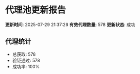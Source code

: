 # 代理池更新报告

**更新时间**: 2025-07-29 21:37:26
**有效代理数量**: 578
**更新状态**:  成功

## 代理统计
- 总获取: 578
- 验证通过: 578
- 成功率: 100%
